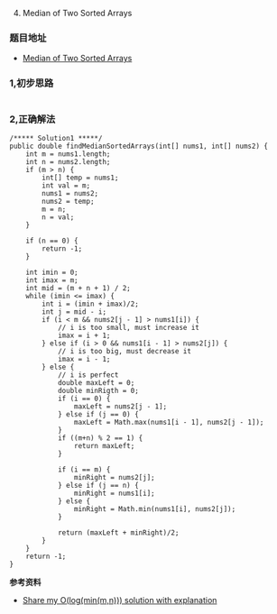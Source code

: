 4. Median of Two Sorted Arrays

### 题目地址
- [Median of Two Sorted Arrays](https://leetcode.com/problems/median-of-two-sorted-arrays/)

### 1,初步思路

```

```

### 2,正确解法

```
/***** Solution1 *****/
public double findMedianSortedArrays(int[] nums1, int[] nums2) {
    int m = nums1.length;
    int n = nums2.length;
    if (m > n) {
        int[] temp = nums1;
        int val = m;
        nums1 = nums2;
        nums2 = temp;
        m = n;
        n = val;
    }

    if (n == 0) {
        return -1;
    }

    int imin = 0;
    int imax = m;
    int mid = (m + n + 1) / 2;
    while (imin <= imax) {
        int i = (imin + imax)/2;
        int j = mid - i;
        if (i < m && nums2[j - 1] > nums1[i]) {
            // i is too small, must increase it
            imax = i + 1;
        } else if (i > 0 && nums1[i - 1] > nums2[j]) {
            // i is too big, must decrease it
            imax = i - 1;
        } else {
            // i is perfect
            double maxLeft = 0;
            double minRigth = 0;
            if (i == 0) {
                maxLeft = nums2[j - 1];
            } else if (j == 0) {
                maxLeft = Math.max(nums1[i - 1], nums2[j - 1]);
            }
            if ((m+n) % 2 == 1) {
                return maxLeft;
            }

            if (i == m) {
                minRight = nums2[j];
            } else if (j == n) {
                minRight = nums1[i];
            } else {
                minRight = Math.min(nums1[i], nums2[j]);
            }

            return (maxLeft + minRight)/2;
        }
    }
    return -1;
}
```

**参考资料**
- [Share my O(log(min(m,n))) solution with explanation](https://leetcode.com/problems/median-of-two-sorted-arrays/discuss/2481/Share-my-O(log(min(mn)))-solution-with-explanation)